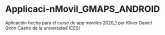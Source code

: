 # Applicaci-nMovil_GMAPS_ANDROID
Aplicación hecha para el curso de app moviles 2020_1 por Kliver Daniel Girón Castro de la universidad ICESI

